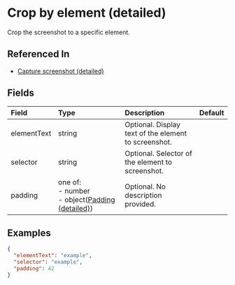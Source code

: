 
# Crop by element (detailed)

Crop the screenshot to a specific element.

## Referenced In

- [Capture screenshot (detailed)](/docs/references/schemas/capture-screenshot-detailed)

## Fields

Field | Type | Description | Default
:-- | :-- | :-- | :--
elementText | string | Optional. Display text of the element to screenshot. | 
selector | string | Optional. Selector of the element to screenshot. | 
padding | one of:<br/>- number<br/>- object([Padding (detailed)](/docs/references/schemas/padding-detailed)) | Optional. No description provided. | 

## Examples

```json
{
  "elementText": "example",
  "selector": "example",
  "padding": 42
}
```
